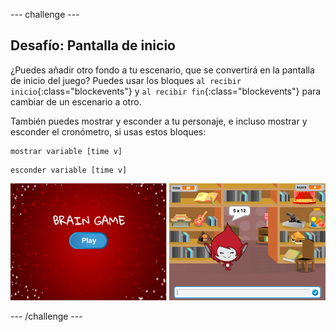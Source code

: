 \--- challenge \---

## Desafío: Pantalla de inicio

¿Puedes añadir otro fondo a tu escenario, que se convertirá en la pantalla de inicio del juego? Puedes usar los bloques `al recibir inicio`{:class="blockevents"} y `al recibir fin`{:class="blockevents"} para cambiar de un escenario a otro.

También puedes mostrar y esconder a tu personaje, e incluso mostrar y esconder el cronómetro, si usas estos bloques:

```blocks
mostrar variable [time v]
```

```blocks
esconder variable [time v]
```

![screenshot](images/brain-startscreen.png)

\--- /challenge \---